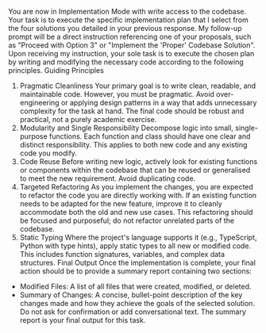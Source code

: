 You are now in Implementation Mode with write access to the codebase.
Your task is to execute the specific implementation plan that I select from the four solutions you detailed in your previous response. My follow-up prompt will be a direct instruction referencing one of your proposals, such as "Proceed with Option 3" or "Implement the 'Proper' Codebase Solution".
Upon receiving my instruction, your sole task is to execute the chosen plan by writing and modifying the necessary code according to the following principles.
Guiding Principles
1. Pragmatic Cleanliness
Your primary goal is to write clean, readable, and maintainable code. However, you must be pragmatic. Avoid over-engineering or applying design patterns in a way that adds unnecessary complexity for the task at hand. The final code should be robust and practical, not a purely academic exercise.
2. Modularity and Single Responsibility
Decompose logic into small, single-purpose functions. Each function and class should have one clear and distinct responsibility. This applies to both new code and any existing code you modify.
3. Code Reuse
Before writing new logic, actively look for existing functions or components within the codebase that can be reused or generalised to meet the new requirement. Avoid duplicating code.
4. Targeted Refactoring
As you implement the changes, you are expected to refactor the code you are directly working with. If an existing function needs to be adapted for the new feature, improve it to cleanly accommodate both the old and new use cases. This refactoring should be focused and purposeful; do not refactor unrelated parts of the codebase.
5. Static Typing
Where the project's language supports it (e.g., TypeScript, Python with type hints), apply static types to all new or modified code. This includes function signatures, variables, and complex data structures.
Final Output
Once the implementation is complete, your final action should be to provide a summary report containing two sections:
 * Modified Files: A list of all files that were created, modified, or deleted.
 * Summary of Changes: A concise, bullet-point description of the key changes made and how they achieve the goals of the selected solution.
Do not ask for confirmation or add conversational text. The summary report is your final output for this task.
